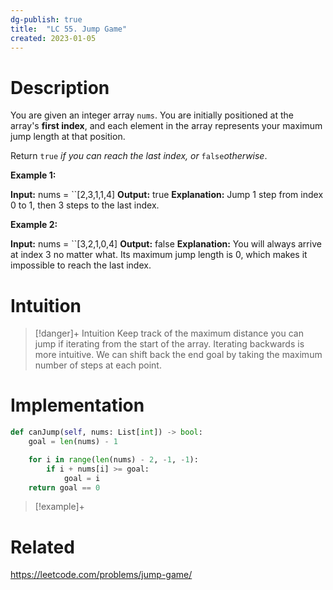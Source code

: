 ```yaml
---
dg-publish: true
title:  "LC 55. Jump Game"
created: 2023-01-05
---
```



# Description
You are given an integer array `nums`. You are initially positioned at the array's **first index**, and each element in the array represents your maximum jump length at that position.

Return `true` _if you can reach the last index, or_ `false`_otherwise_.

**Example 1:**

**Input:** nums = ``[2,3,1,1,4]
**Output:** true
**Explanation:** Jump 1 step from index 0 to 1, then 3 steps to the last index.

**Example 2:**

**Input:** nums = ``[3,2,1,0,4]
**Output:** false
**Explanation:** You will always arrive at index 3 no matter what. Its maximum jump length is 0, which makes it impossible to reach the last index.

# Intuition

>[!danger]+ Intuition
>Keep track of the maximum distance you can jump if iterating from the start of the array. Iterating backwards is more intuitive. We can shift back the end goal by taking the maximum number of steps at each point.

# Implementation
```python
def canJump(self, nums: List[int]) -> bool:
	goal = len(nums) - 1

	for i in range(len(nums) - 2, -1, -1):
		if i + nums[i] >= goal:
			goal = i
	return goal == 0
```

>[!example]+ 


# Related
https://leetcode.com/problems/jump-game/
